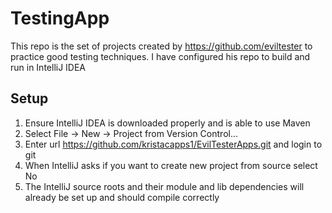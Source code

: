 # TestingApp
This repo is the set of projects created by https://github.com/eviltester to practice good testing techniques.
I have configured his repo to build and run in IntelliJ IDEA
## Setup
1. Ensure IntelliJ IDEA is downloaded properly and is able to use Maven
2. Select File -> New -> Project from Version Control...
3. Enter url https://github.com/kristacapps1/EvilTesterApps.git and login to git
4. When IntelliJ asks if you want to create new project from source select No
5. The IntelliJ source roots and their module and lib dependencies will already be set up and should compile correctly
